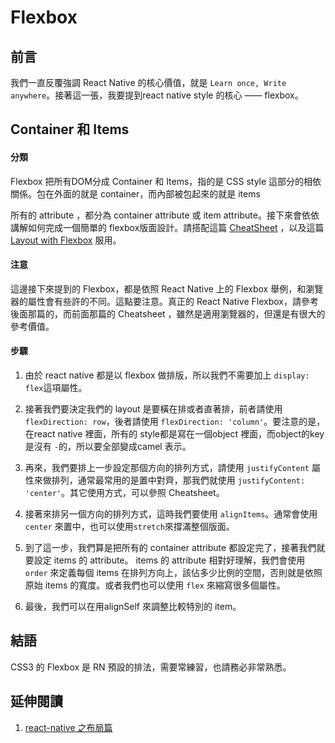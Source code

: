 # Flexbox

## 前言

我們一直反覆強調 React Native 的核心價值，就是 ```Learn once, Write anywhere```。接著這一張，我要提到react native style 的核心 —— flexbox。

## Container 和 Items

#### 分類

Flexbox 把所有DOM分成 Container 和 Items，指的是 CSS style 這部分的相依關係。包在外面的就是 container，而內部被包起來的就是 items 

所有的 attribute ，都分為 container attribute 或 item attribute。接下來會依依講解如何完成一個簡單的 flexbox版面設計。請搭配這篇 [CheatSheet](https://css-tricks.com/snippets/css/a-guide-to-flexbox/) ，以及這篇 [Layout with Flexbox](https://facebook.github.io/react-native/docs/flexbox.html) 服用。

####  注意

這邊接下來提到的 Flexbox，都是依照 React Native 上的 Flexbox 舉例，和瀏覽器的屬性會有些許的不同。這點要注意。真正的 React Native Flexbox，請參考後面那篇的，而前面那篇的 Cheatsheet ，雖然是適用瀏覽器的，但還是有很大的參考價值。

#### 步驟

1. 由於 react native 都是以 flexbox 做排版，所以我們不需要加上 ```display: flex```這項屬性。

2. 接著我們要決定我們的 layout 是要橫在排或者直著排，前者請使用 ```flexDirection: row```，後者請使用 ```flexDirection: 'column'```。要注意的是，在react native 裡面，所有的 style都是寫在一個object  裡面，而object的key是沒有 ```-```的，所以要全部變成camel 表示。

3. 再來，我們要排上一步設定那個方向的排列方式，請使用  ```justifyContent``` 屬性來做排列，通常最常用的是置中對齊，那我們就使用 ```justifyContent: 'center'```。其它使用方式，可以參照 Cheatsheet。

4. 接著來排另一個方向的排列方式，這時我們要使用 ```alignItems```。通常會使用 ```center``` 來置中，也可以使用```stretch```來撐滿整個版面。

5. 到了這一步，我們算是把所有的 container attribute 都設定完了，接著我們就要設定 items 的 attribute。 items 的 attribute 相對好理解，我們會使用 ```order``` 來定義每個 items 在排列方向上，該佔多少比例的空間，否則就是依照原始 items 的寬度。或者我們也可以使用 ```flex``` 來縮寫很多個屬性。

6. 最後，我們可以在用alignSelf 來調整比較特別的 item。

## 結語

CSS3 的 Flexbox 是 RN 預設的排法，需要常練習，也請務必非常熟悉。

## 延伸閱讀

1. [react-native 之布局篇](https://segmentfault.com/a/1190000002658374)
